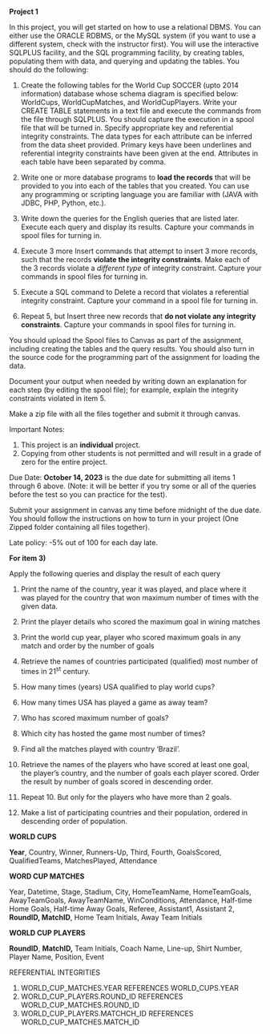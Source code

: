 ﻿
**Project 1**

In this project, you will get started on how to use a relational DBMS. You can either use the ORACLE RDBMS, or the MySQL system (if you want to use a different system, check with the instructor first). You will use the interactive SQLPLUS facility, and the SQL programming facility, by creating tables, populating them with data, and querying and updating the tables. You should do the following:

1. Create the following tables for the World Cup SOCCER (upto 2014 information) database whose schema diagram is specified below: WorldCups, WorldCupMatches, and WorldCupPlayers. Write your CREATE TABLE statements in a text file and execute the commands from the file through SQLPLUS. You should capture the execution in a spool file that will be turned in. Specify appropriate key and referential integrity constraints. The data types for each attribute can be inferred from the data sheet provided. Primary keys have been underlines and referential integrity constraints have been given at the end. Attributes in each table have been separated by comma.

1. Write one or more database programs to **load the records** that will be provided to you into each of the tables that you created.  You can use any programming or scripting language you are familiar with (JAVA with JDBC, PHP, Python, etc.).

1. Write down the queries for the English queries that are listed later. Execute each query and display its results. Capture your commands in spool files for turning in.

1. Execute 3 more Insert commands that attempt to insert 3 more records, such that the records **violate the integrity constraints**. Make each of the 3 records violate a *different type* of integrity constraint. Capture your commands in spool files for turning in.

1. Execute a SQL command to Delete a record that violates a referential integrity constraint. Capture your command in a spool file for turning in.

1. Repeat 5, but Insert three new records that **do not violate any integrity constraints**. Capture your commands in spool files for turning in.

You should upload the Spool files to Canvas as part of the assignment, including creating the tables and the query results. You should also turn in the source code for the programming part of the assignment for loading the data. 

Document your output when needed by writing down an explanation for each step (by editing the spool file); for example, explain the integrity constraints violated in item 5.

Make a zip file with all the files together and submit it through canvas.

Important Notes:

1) This project is an **individual** project.
1) Copying from other students is not permitted and will result in a grade of zero for the entire project.

Due Date: **October 14, 2023** is the due date for submitting all items 1 through 6 above. (Note: it will be better if you try some or all of the queries before the test so you can practice for the test).

Submit your assignment in canvas any time before midnight of the due date. You should follow the instructions on how to turn in your project (One Zipped folder containing all files together). 

Late policy: -5% out of 100 for each day late.

**For item 3)**

Apply the following queries and display the result of each query

1) Print the name of the country, year it was played, and place where it was played for the country that won maximum number of times with the given data.

1) Print the player details who scored the maximum goal in wining matches

1) Print the world cup year, player who scored maximum goals in any match and order by the number of goals

1) Retrieve the names of countries participated (qualified) most number of times in 21<sup>st</sup> century.

1) How many times (years) USA qualified to play world cups?

1) How many times USA has played a game as away team?

1) Who has scored maximum number of goals?

1) Which city has hosted the game most number of times?

1) Find all the matches played with country ‘Brazil’.

1) Retrieve the names of the players who have scored at least one goal, the player’s country, and the number of goals each player scored. Order the result by number of goals scored in descending order.

1) Repeat 10. But only for the players who have more than 2 goals.

1) Make a list of participating countries and their population, ordered in descending order of population.



**WORLD CUPS**

**Year**, Country,	Winner,	Runners-Up,	Third,	Fourth,	GoalsScored,	QualifiedTeams,	MatchesPlayed,	Attendance


**WORD CUP MATCHES**

Year, Datetime,  Stage, Stadium, City, HomeTeamName, HomeTeamGoals, AwayTeamGoals, AwayTeamName, WinConditions, Attendance, Half-time Home Goals, Half-time Away Goals, Referee, Assistant1, Assistant 2, **RoundID, MatchID**, Home Team Initials, Away Team Initials



**WORLD CUP PLAYERS**

**RoundID**,	**MatchID,**	Team Initials,	Coach Name,	Line-up,	Shirt Number,	Player Name,	Position,	Event



REFERENTIAL INTEGRITIES

1. WORLD\_CUP\_MATCHES.YEAR REFERENCES WORLD\_CUPS.YEAR
1. WORLD\_CUP\_PLAYERS.ROUND\_ID REFERENCES WORLD\_CUP\_MATCHES.ROUND\_ID
1. WORLD\_CUP\_PLAYERS.MATCHCH\_ID REFERENCES WORLD\_CUP\_MATCHES.MATCH\_ID





